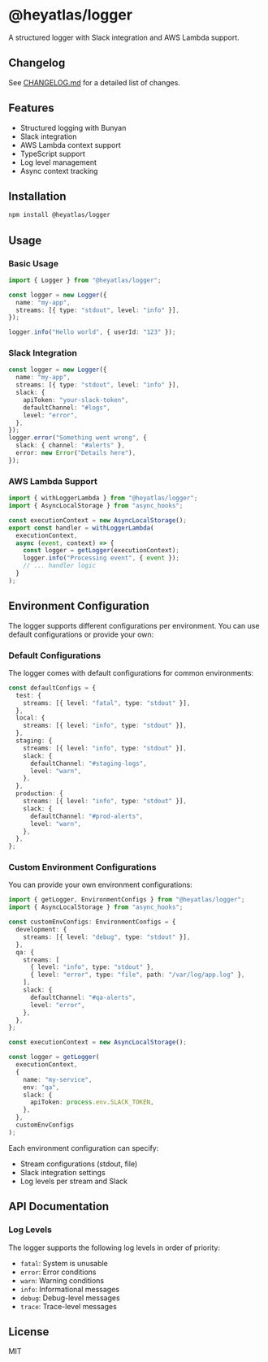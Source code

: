 # @heyatlas/logger

A structured logger with Slack integration and AWS Lambda support.

## Changelog

See [CHANGELOG.md](./CHANGELOG.md) for a detailed list of changes.

## Features

- Structured logging with Bunyan
- Slack integration
- AWS Lambda context support
- TypeScript support
- Log level management
- Async context tracking

## Installation

```bash
npm install @heyatlas/logger
```

## Usage

### Basic Usage

```typescript
import { Logger } from "@heyatlas/logger";

const logger = new Logger({
  name: "my-app",
  streams: [{ type: "stdout", level: "info" }],
});

logger.info("Hello world", { userId: "123" });
```

### Slack Integration

```typescript
const logger = new Logger({
  name: "my-app",
  streams: [{ type: "stdout", level: "info" }],
  slack: {
    apiToken: "your-slack-token",
    defaultChannel: "#logs",
    level: "error",
  },
});
logger.error("Something went wrong", {
  slack: { channel: "#alerts" },
  error: new Error("Details here"),
});
```

### AWS Lambda Support

```typescript
import { withLoggerLambda } from "@heyatlas/logger";
import { AsyncLocalStorage } from "async_hooks";

const executionContext = new AsyncLocalStorage();
export const handler = withLoggerLambda(
  executionContext,
  async (event, context) => {
    const logger = getLogger(executionContext);
    logger.info("Processing event", { event });
    // ... handler logic
  }
);
```

## Environment Configuration

The logger supports different configurations per environment. You can use default configurations or provide your own:

### Default Configurations

The logger comes with default configurations for common environments:

```typescript
const defaultConfigs = {
  test: {
    streams: [{ level: "fatal", type: "stdout" }],
  },
  local: {
    streams: [{ level: "info", type: "stdout" }],
  },
  staging: {
    streams: [{ level: "info", type: "stdout" }],
    slack: {
      defaultChannel: "#staging-logs",
      level: "warn",
    },
  },
  production: {
    streams: [{ level: "info", type: "stdout" }],
    slack: {
      defaultChannel: "#prod-alerts",
      level: "warn",
    },
  },
};
```

### Custom Environment Configurations

You can provide your own environment configurations:

```typescript
import { getLogger, EnvironmentConfigs } from "@heyatlas/logger";
import { AsyncLocalStorage } from "async_hooks";

const customEnvConfigs: EnvironmentConfigs = {
  development: {
    streams: [{ level: "debug", type: "stdout" }],
  },
  qa: {
    streams: [
      { level: "info", type: "stdout" },
      { level: "error", type: "file", path: "/var/log/app.log" },
    ],
    slack: {
      defaultChannel: "#qa-alerts",
      level: "error",
    },
  },
};

const executionContext = new AsyncLocalStorage();

const logger = getLogger(
  executionContext,
  {
    name: "my-service",
    env: "qa",
    slack: {
      apiToken: process.env.SLACK_TOKEN,
    },
  },
  customEnvConfigs
);
```

Each environment configuration can specify:

- Stream configurations (stdout, file)
- Slack integration settings
- Log levels per stream and Slack

## API Documentation

### Log Levels

The logger supports the following log levels in order of priority:

- `fatal`: System is unusable
- `error`: Error conditions
- `warn`: Warning conditions
- `info`: Informational messages
- `debug`: Debug-level messages
- `trace`: Trace-level messages

## License

MIT
